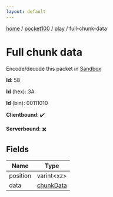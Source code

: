 ```yaml
---
layout: default
---
```


[home](/)  /  [pocket100](/protocol/pocket100)  /  [play](/protocol/pocket100/play)  /  full-chunk-data

# Full chunk data

Encode/decode this packet in [Sandbox](../../../sandbox/pocket100#Play.FullChunkData)

**Id**: 58

**Id** (hex): 3A

**Id** (bin): 00111010

**Clientbound**: ✔️

**Serverbound**: ✖️

## Fields

Name | Type
---|---
position | varint&lt;xz&gt;
data | [chunkData](/protocol/pocket100/types/chunk-data)
